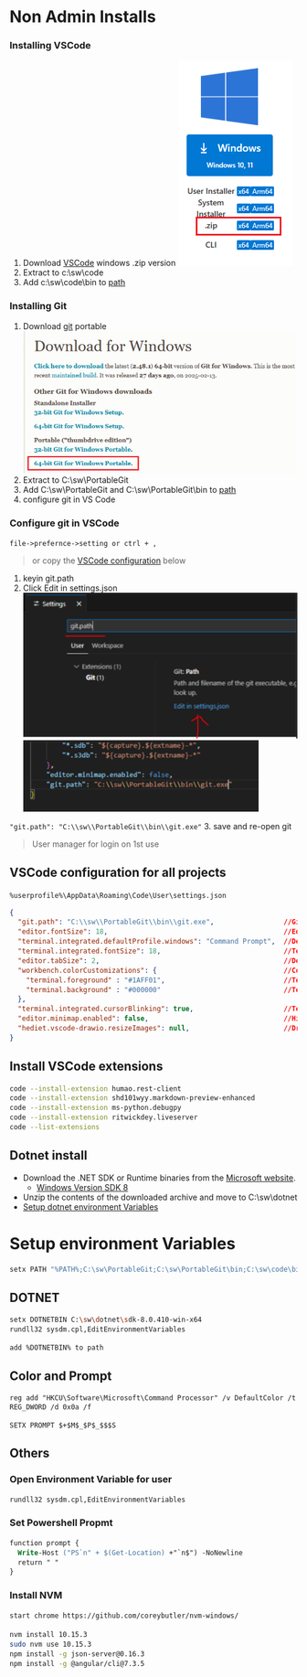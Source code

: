 # Non Admin Installs

### Installing VSCode
1. Download [VSCode][1] windows .zip version 
  ![](img\vscode-zip.png)
1. Extract to c:\sw\code
1. Add c:\sw\code\bin to [path](#adding-to-path)

### Installing Git
1. Download [git][2] portable
  ![](img\git-portable.png)
1. Extract to C:\sw\PortableGit
1. Add C:\sw\PortableGit and C:\sw\PortableGit\bin to [path](#setup-environment-variables)
1. configure git in VS Code

### Configure git in VSCode
`file->prefernce->setting or ctrl + ,`
> or copy the [VSCode configuration](#vscode-configuration-for-all-projects) below
1. keyin git.path
2. Click Edit in settings.json  
  ![git.path][3] 
  ![settings.json][4]

  `"git.path": "C:\\sw\\PortableGit\\bin\\git.exe"`
3. save and re-open git
> User manager for login on 1st use

## VSCode configuration for all projects
`%userprofile%\AppData\Roaming\Code\User\settings.json`
```json
{
  "git.path": "C:\\sw\\PortableGit\\bin\\git.exe",                 //Git Executable Path
  "editor.fontSize": 18,                                           //Editor Font Size
  "terminal.integrated.defaultProfile.windows": "Command Prompt",  //Default Terminal - CMD
  "terminal.integrated.fontSize": 18,                              //Terminal Font Size
  "editor.tabSize": 2,                                             //Default Editor space tab size
  "workbench.colorCustomizations": {                               //Color Customization
    "terminal.foreground" : "#1AFF01",                             //Terminal Text Color
    "terminal.background" : "#000000"                              //Terminal Background Color
  },
  "terminal.integrated.cursorBlinking": true,                      //Terminal Corsor
  "editor.minimap.enabled": false,                                 //Hide Minimap
  "hediet.vscode-drawio.resizeImages": null,                       //Drwa IO Extsion resize image
}
```

## Install VSCode extensions
```bash
code --install-extension humao.rest-client
code --install-extension shd101wyy.markdown-preview-enhanced
code --install-extension ms-python.debugpy
code --install-extension ritwickdey.liveserver
code --list-extensions
```
## Dotnet install
- Download the .NET SDK or Runtime binaries from the [Microsoft website][dn]. 
  - [Windows Version SDK 8][dn8w]
- Unzip the contents of the downloaded archive and move to C:\sw\dotnet
- [Setup dotnet environment Variables](#dotnet)

# Setup environment Variables
```bash
setx PATH "%PATH%;C:\sw\PortableGit;C:\sw\PortableGit\bin;C:\sw\code\bin;"
```

## DOTNET
```bash
setx DOTNETBIN C:\sw\dotnet\sdk-8.0.410-win-x64
rundll32 sysdm.cpl,EditEnvironmentVariables
```
`add %DOTNETBIN% to path`

## Color and Prompt
```
reg add "HKCU\Software\Microsoft\Command Processor" /v DefaultColor /t REG_DWORD /d 0x0a /f

SETX PROMPT $+$M$_$P$_$$$S
```


## Others

### Open Environment Variable for user
```bash
rundll32 sysdm.cpl,EditEnvironmentVariables
```

### Set Powershell Propmt
```ps
function prompt {
  Write-Host ("PS`n" + $(Get-Location) +"`n$") -NoNewline
  return " "
}
```

### Install NVM
```bash
start chrome https://github.com/coreybutler/nvm-windows/

nvm install 10.15.3
sudo nvm use 10.15.3
npm install -g json-server@0.16.3
npm install -g @angular/cli@7.3.5
```

[1]:https://code.visualstudio.com/download
[2]:https://git-scm.com/downloads/win
[3]:img/vsc-git-path.png
[4]:img/vsc-git-path-save.png
[dn]:https://dotnet.microsoft.com/en-us/download/dotnet
[dn8w]:https://dotnet.microsoft.com/en-us/download/dotnet/thank-you/sdk-8.0.410-windows-x64-binaries
